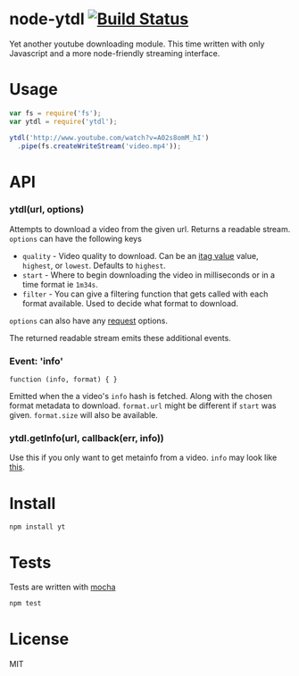 # node-ytdl [![Build Status](https://secure.travis-ci.org/fent/node-ytdl.png)](http://travis-ci.org/fent/node-ytdl)

Yet another youtube downloading module. This time written with only Javascript and a more node-friendly streaming interface.


# Usage

```js
var fs = require('fs');
var ytdl = require('ytdl');

ytdl('http://www.youtube.com/watch?v=A02s8omM_hI')
  .pipe(fs.createWriteStream('video.mp4'));
```


# API
### ytdl(url, options)

Attempts to download a video from the given url. Returns a readable stream. `options` can have the following keys

* `quality` - Video quality to download. Can be an [itag value](http://en.wikipedia.org/wiki/YouTube#Quality_and_codecs) value, `highest`, or `lowest`. Defaults to `highest`.
* `start` - Where to begin downloading the video in milliseconds or in a time format ie `1m34s`.
* `filter` - You can give a filtering function that gets called with each format available. Used to decide what format to download.

`options` can also have any [request](https://github.com/mikeal/request) options.

The returned readable stream emits these additional events.

### Event: 'info'
`function (info, format) { }`

Emitted when the a video's `info` hash is fetched. Along with the chosen format metadata to download. `format.url` might be different if `start` was given. `format.size` will also be available.

### ytdl.getInfo(url, callback(err, info))

Use this if you only want to get metainfo from a video. `info` may look like [this](https://gist.github.com/6c8251132e1addb5121e).


# Install

    npm install yt


# Tests
Tests are written with [mocha](http://visionmedia.github.com/mocha/)

```bash
npm test
```

# License
MIT
